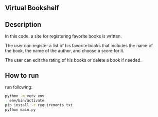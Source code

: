 ## Virtual Bookshelf

## Description
In this code, a site for registering favorite books is written.

The user can register a list of his favorite books that includes the name of the book, the name of the author, and 
choose a score for it.

The user can edit the rating of his books or delete a book if needed.

## How to run
run following:
```bash
python -m venv env
. env/bin/activate
pip install -r requirements.txt
python main.py
```
